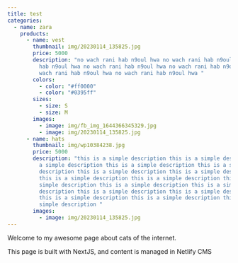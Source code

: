 ```yaml
---
title: test
categories:
  - name: zara
    products:
      - name: vest
        thumbnail: img/20230114_135825.jpg
        price: 5000
        description: "no wach rani hab n9oul hwa no wach rani hab n9oul hwa no wach rani
          hab n9oul hwa no wach rani hab n9oul hwa no wach rani hab n9oul hwa no
          wach rani hab n9oul hwa no wach rani hab n9oul hwa "
        colors:
          - color: "#ff0000"
          - color: "#0395ff"
        sizes:
          - size: S
          - size: M
        images:
          - image: img/fb_img_1644366345329.jpg
          - image: img/20230114_135825.jpg
      - name: hats
        thumbnail: img/wp10384238.jpg
        price: 5000
        description: "this is a simple description this is a simple description this is
          a simple description this is a simple description this is a simple
          description this is a simple description this is a simple description
          this is a simple description this is a simple description this is a
          simple description this is a simple description this is a simple
          description this is a simple description this is a simple description
          this is a simple description this is a simple description this is a
          simple description "
        images:
          - image: img/20230114_135825.jpg
---
```

Welcome to my awesome page about cats of the internet.

This page is built with NextJS, and content is managed in Netlify CMS
